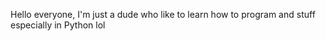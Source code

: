 Hello everyone, I'm just a dude who like to learn how to program and stuff especially in Python lol
